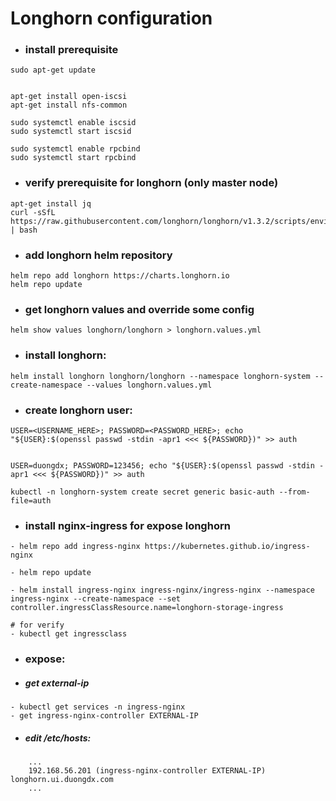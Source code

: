 # Longhorn configuration

- ### install prerequisite

```
sudo apt-get update


apt-get install open-iscsi
apt-get install nfs-common

sudo systemctl enable iscsid
sudo systemctl start iscsid

sudo systemctl enable rpcbind
sudo systemctl start rpcbind
```

- ### verify prerequisite for longhorn (only master node)

```
apt-get install jq
curl -sSfL https://raw.githubusercontent.com/longhorn/longhorn/v1.3.2/scripts/environment_check.sh | bash
```

- ### add longhorn helm repository
```
helm repo add longhorn https://charts.longhorn.io
helm repo update
```

- ### get longhorn values and override some config
```
helm show values longhorn/longhorn > longhorn.values.yml
```

- ### install longhorn:
```
helm install longhorn longhorn/longhorn --namespace longhorn-system --create-namespace --values longhorn.values.yml
```

- ### create longhorn user:
```
USER=<USERNAME_HERE>; PASSWORD=<PASSWORD_HERE>; echo "${USER}:$(openssl passwd -stdin -apr1 <<< ${PASSWORD})" >> auth


USER=duongdx; PASSWORD=123456; echo "${USER}:$(openssl passwd -stdin -apr1 <<< ${PASSWORD})" >> auth

kubectl -n longhorn-system create secret generic basic-auth --from-file=auth
```

- ### install nginx-ingress for expose longhorn
```
- helm repo add ingress-nginx https://kubernetes.github.io/ingress-nginx

- helm repo update

- helm install ingress-nginx ingress-nginx/ingress-nginx --namespace ingress-nginx --create-namespace --set controller.ingressClassResource.name=longhorn-storage-ingress

# for verify
- kubectl get ingressclass
```

- ### expose:

- ##### get external-ip
```
- kubectl get services -n ingress-nginx
- get ingress-nginx-controller EXTERNAL-IP
```

- ##### edit /etc/hosts:
```
    ...
    192.168.56.201 (ingress-nginx-controller EXTERNAL-IP)  longhorn.ui.duongdx.com
    ...
```
